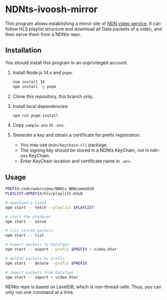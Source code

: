 # NDNts-ivoosh-mirror

This program allows establishing a mirror site of [NDN video service](https://github.com/chavoosh/ndn-mongo-fileserver).
It can follow HLS playlist structure and download all Data packets of a video, and then serve them from a NDNts repo.

## Installation

You should install this program in an unprivileged account.

1. Install Node.js 14.x and `pnpm`:

   ```bash
   nvm install 14
   npm install -g pnpm
   ```

2. Clone this repository, this branch only.

3. Install local dependencies:

   ```bash
   npm run pnpm-install
   ```

4. Copy `sample.env` to `.env`.

5. Generate a key and obtain a certificate for prefix registration.

   * You may use `@ndn/keychain-cli` package.
   * The signing key should be stored in a NDNts KeyChain, not in ndn-cxx KeyChain.
   * Enter KeyChain location and certificate name in `.env`.

## Usage

```bash
PREFIX=/ndn/web/video/NDNts_NDNcomm2020
PLAYLIST=$PREFIX/hls/playlist.m3u8

# download a video
npm start -- fetch --playlist $PLAYLIST

# start the producer
npm start -- serve

# list stored packets
npm start -- list

# export packets to DataTape
npm start -- export --prefix $PREFIX > video.dtar

# delete packets by prefix
npm start -- delete --prefix $PREFIX

# import packets from DataTape
npm start -- import < video.dtar
```

NDNts repo is based on LevelDB, which is non-thread-safe.
Thus, you can only run one command at a time.
